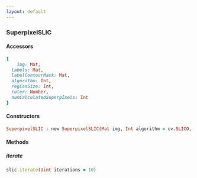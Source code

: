 ```yaml
---
layout: default
---
```


###  SuperpixelSLIC

####  Accessors
``` ruby
{
	img: Mat,
  labels: Mat,
  labelContourMask: Mat,
  algorithm: Int,
  regionSize: Int,
  ruler: Number,
  numCalculatedSuperpixels: Int
}
```

<a name="constructors"></a>

####  Constructors
``` ruby
SuperpixelSLIC : new SuperpixelSLIC(Mat img, Int algorithm = cv.SLICO, Int regionSize = 10, Number ruler = 10)
```

####  Methods

<a name="iterate"></a>

#####  iterate
``` ruby
slic.iterate(Uint iterations = 10)
```